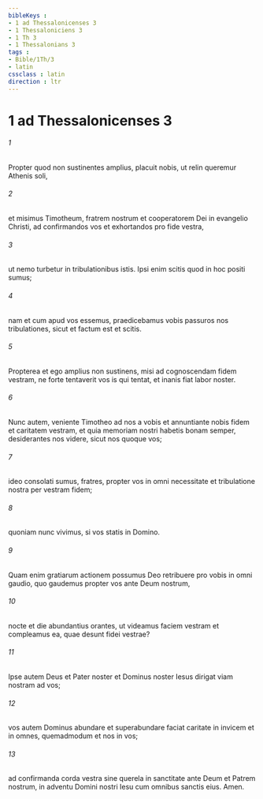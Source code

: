 ```yaml
---
bibleKeys : 
- 1 ad Thessalonicenses 3
- 1 Thessaloniciens 3
- 1 Th 3
- 1 Thessalonians 3
tags : 
- Bible/1Th/3
- latin
cssclass : latin
direction : ltr
---
```


# 1 ad Thessalonicenses 3

###### 1
Propter quod non sustinentes amplius, placuit nobis, ut relin queremur Athenis soli, 
###### 2
et misimus Timotheum, fratrem nostrum et cooperatorem Dei in evangelio Christi, ad confirmandos vos et exhortandos pro fide vestra, 
###### 3
ut nemo turbetur in tribulationibus istis. Ipsi enim scitis quod in hoc positi sumus; 
###### 4
nam et cum apud vos essemus, praedicebamus vobis passuros nos tribulationes, sicut et factum est et scitis. 
###### 5
Propterea et ego amplius non sustinens, misi ad cognoscendam fidem vestram, ne forte tentaverit vos is qui tentat, et inanis fiat labor noster.
###### 6
Nunc autem, veniente Timotheo ad nos a vobis et annuntiante nobis fidem et caritatem vestram, et quia memoriam nostri habetis bonam semper, desiderantes nos videre, sicut nos quoque vos; 
###### 7
ideo consolati sumus, fratres, propter vos in omni necessitate et tribulatione nostra per vestram fidem; 
###### 8
quoniam nunc vivimus, si vos statis in Domino. 
###### 9
Quam enim gratiarum actionem possumus Deo retribuere pro vobis in omni gaudio, quo gaudemus propter vos ante Deum nostrum, 
###### 10
nocte et die abundantius orantes, ut videamus faciem vestram et compleamus ea, quae desunt fidei vestrae?
###### 11
Ipse autem Deus et Pater noster et Dominus noster Iesus dirigat viam nostram ad vos; 
###### 12
vos autem Dominus abundare et superabundare faciat caritate in invicem et in omnes, quemadmodum et nos in vos; 
###### 13
ad confirmanda corda vestra sine querela in sanctitate ante Deum et Patrem nostrum, in adventu Domini nostri Iesu cum omnibus sanctis eius. Amen.
